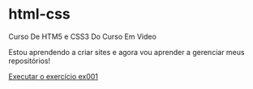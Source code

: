 # html-css
 Curso De HTM5 e CSS3 Do Curso Em Video

Estou aprendendo a criar sites e agora vou aprender a gerenciar meus repositórios!

<a href="https://ronnyhenrique.github.io/html-css/exercicios/ex001/">Executar o exercício ex001<a>